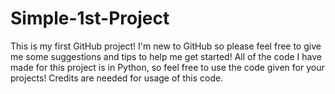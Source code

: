 # Simple-1st-Project
This is my first GitHub project!
I'm new to GitHub so please feel free to give me some suggestions and tips to help me get started!
All of the code I have made for this project is in Python, so feel free to use the code given for your projects! Credits are needed for usage of this code.
